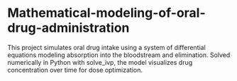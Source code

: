 # Mathematical-modeling-of-oral-drug-administration
This project simulates oral drug intake using a system of differential equations modeling absorption into the bloodstream and elimination. Solved numerically in Python with solve_ivp, the model visualizes drug concentration over time for dose optimization.
